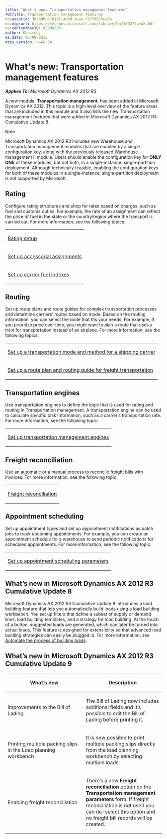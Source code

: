 ```yaml
---
title: "What's new: Transportation management features"
TOCTitle: Transportation management features
ms:assetid: 3bdb9bed-b192-4d6d-9eaa-717f6075ce6e
ms:mtpsurl: https://technet.microsoft.com/library/Dn716027(v=AX.60)
ms:contentKeyID: 62200283
author: Khairunj
ms.date: 06/08/2015
mtps_version: v=AX.60
---
```


# What's new: Transportation management features 


_**Applies To:** Microsoft Dynamics AX 2012 R3_

A new module, **Transportation management**, has been added in Microsoft Dynamics AX 2012. This topic is a high-level overview of the feature areas that are included in this module and it also lists the new Transportation management features that were added in Microsoft Dynamics AX 2012 R3 Cumulative Update 8.


> [!NOTE]
> <P>Microsoft Dynamics AX 2012 R3 includes new Warehouse and Transportation management modules that are enabled by a single configuration key, along with the previously released Warehouse management II module. Users should enable the configuration key for <STRONG>ONLY ONE</STRONG> of these modules, but not both, in a single-instance, single-partition deployment. Although technically feasible, enabling the configuration keys for both of these modules in a single-instance, single-partition deployment is not supported by Microsoft.&nbsp;</P>



## Rating

Configure rating structures and shop for rates based on charges, such as fuel and customs duties. For example, the rate of an assignment can reflect the price of fuel in the state or the country/region where the transport is carried out. For more information, see the following topics:

<table>
<colgroup>
<col style="width: 100%" />
</colgroup>
<tbody>
<tr class="odd">
<td><p><a href="rating-setup.md">Rating setup</a></p></td>
</tr>
<tr class="even">
<td><p><a href="set-up-accessorial-assignments.md">Set up accessorial assignments</a></p></td>
</tr>
<tr class="odd">
<td><p><a href="set-up-carrier-fuel-indexes.md">Set up carrier fuel indexes</a></p></td>
</tr>
</tbody>
</table>


## Routing

Set up route plans and route guides for complex transportation processes and determine carriers’ routes based on mode. Based on the routing information, you can select the route that fits your needs. For example, if you prioritize price over time, you might want to plan a route that uses a train for transportation instead of an airplane. For more information, see the following topics:

<table>
<colgroup>
<col style="width: 100%" />
</colgroup>
<tbody>
<tr class="odd">
<td><p><a href="set-up-a-transportation-mode-and-method-for-a-shipping-carrier.md">Set up a transportation mode and method for a shipping carrier</a></p></td>
</tr>
<tr class="even">
<td><p><a href="set-up-a-route-plan-and-routing-guide-for-freight-transportation.md">Set up a route plan and routing guide for freight transportation</a></p></td>
</tr>
</tbody>
</table>


## Transportation engines

Use transportation engines to define the logic that is used for rating and routing in Transportation management. A transportation engine can be used to calculate specific task information, such as a carrier’s transportation rate. For more information, see the following topic:

<table>
<colgroup>
<col style="width: 100%" />
</colgroup>
<tbody>
<tr class="odd">
<td><p><a href="set-up-transportation-management-engines.md">Set up transportation management engines</a></p></td>
</tr>
</tbody>
</table>


## Freight reconciliation

Use an automatic or a manual process to reconcile freight bills with invoices. For more information, see the following topic:

<table>
<colgroup>
<col style="width: 100%" />
</colgroup>
<tbody>
<tr class="odd">
<td><p><a href="freight-reconciliation.md">Freight reconciliation</a></p></td>
</tr>
</tbody>
</table>


## Appointment scheduling

Set up appointment types and set up appointment notifications as batch jobs to track upcoming appointments. For example, you can create an appointment schedule for a warehouse to send periodic notifications for scheduled appointments. For more information, see the following topic:

<table>
<colgroup>
<col style="width: 100%" />
</colgroup>
<tbody>
<tr class="odd">
<td><p><a href="set-up-appointment-scheduling-parameters.md">Set up appointment scheduling parameters</a></p></td>
</tr>
</tbody>
</table>


## What’s new in Microsoft Dynamics AX 2012 R3 Cumulative Update 8

Microsoft Dynamics AX 2012 R3 Cumulative Update 8 introduces a load building feature that lets you automatically build loads using a load building workbench. You set up filters that define a subset of supply or demand lines, load building templates, and a strategy for load building. At the touch of a button, suggested loads are generated, which can later be turned into actual loads. This feature is designed for extensibility so that advanced load building strategies can easily be plugged in. For more information, see [Automate the process of building loads](automate-the-process-of-building-loads.md).

## What’s new in Microsoft Dynamics AX 2012 R3 Cumulative Update 9

<table>
<colgroup>
<col style="width: 50%" />
<col style="width: 50%" />
</colgroup>
<thead>
<tr class="header">
<th><p>What’s new</p></th>
<th><p>Description</p></th>
</tr>
</thead>
<tbody>
<tr class="odd">
<td><p>Improvements to the Bill of Lading</p></td>
<td><p>The Bill of Lading now includes additional fields and it’s possible to edit the Bill of Lading before printing it.</p></td>
</tr>
<tr class="even">
<td><p>Printing multiple packing slips in the Load planning workbench</p></td>
<td><p>It is now possible to print multiple packing slips directly from the load planning workbench by selecting multiple loads.</p></td>
</tr>
<tr class="odd">
<td><p>Enabling freight reconciliation</p></td>
<td><p>There’s a new <strong>Freight reconciliation</strong> option on the <strong>Transportation management parameters</strong> form. If freight reconciliation is not used you can de-select this option and no freight bill records will be created.</p></td>
</tr>
</tbody>
</table>

  


